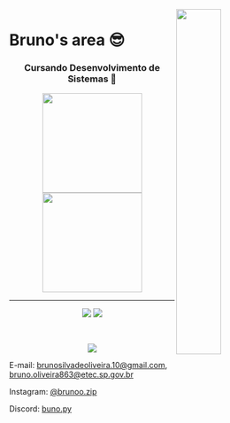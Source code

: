 <img align="right" src="https://user-images.githubusercontent.com/68453992/218596699-73b93409-ffd2-4666-ae4c-6f4ece53c209.gif" width="40%">

<h1>Bruno's area 😎</h1>
<h3 align="center">Cursando Desenvolvimento de Sistemas 🚀</h3>
<p align="center">
  <img src="https://user-images.githubusercontent.com/68453992/189243233-a2671dde-d790-43d2-8b13-2b27ea113038.png" width="180px">
  <img src="https://user-images.githubusercontent.com/68453992/189243256-9497af98-192b-4331-a14e-ccdb9fee2eb5.png" width="180px">
</p>

<hr>

<p align="center">
  <img src="https://github-readme-stats.vercel.app/api?username=TheBrunno&show_icons=true&theme=react&hide_border=true&count_private=true&hide_rank=true&hide=issues,contribs">
  <img src="https://github-readme-stats.vercel.app/api/top-langs/?username=TheBrunno&langs_count=50&layout=compact&theme=react&hide_border=true">
</p>
<br>

<p align="center">
  <img src="https://streak-stats.demolab.com?user=TheBrunno&theme=react&hide_border=true&border_radius=15">
</p>

<p>
  E-mail: 
  <a href="mailto:brunosilvadeoliveira.10@gmail.com" target="_blank">brunosilvadeoliveira.10@gmail.com</a>, <a href="mailto:bruno.oliveira863@etec.sp.gov.br" target="_blank">bruno.oliveira863@etec.sp.gov.br</a>
</p>
<p>
  Instagram: 
  <a href="https://www.instagram.com/brunoo.zip/" target="_blank">@brunoo.zip</a>
</p>
<p>
  Discord:
  <a href="https://discord.com/users/507003899945811969" targe="_blank">buno.py</a>
</p>
